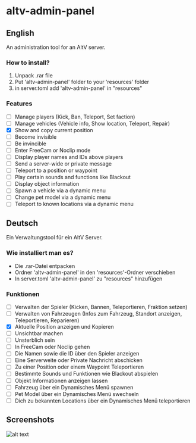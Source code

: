 # altv-admin-panel

## English

An administration tool for an AltV server.

### How to install?

1. Unpack .rar file
2. Put 'altv-admin-panel' folder to your 'resources' folder
3. in server.toml add 'altv-admin-panel' in "resources"

### Features

- [ ] Manage players (Kick, Ban, Teleport, Set faction)
- [ ] Manage vehicles (Vehicle info, Show location, Teleport, Repair)
- [x] Show and copy current position
- [ ] Become invisible
- [ ] Be invincible
- [ ] Enter FreeCam or Noclip mode
- [ ] Display player names and IDs above players
- [ ] Send a server-wide or private message
- [ ] Teleport to a position or waypoint
- [ ] Play certain sounds and functions like Blackout
- [ ] Display object information
- [ ] Spawn a vehicle via a dynamic menu
- [ ] Change pet model via a dynamic menu
- [ ] Teleport to known locations via a dynamic menu

## Deutsch

Ein Verwaltungstool für ein AltV Server.

### Wie installiert man es?

- Die .rar-Datei entpacken
- Ordner 'altv-admin-panel' in den 'resources'-Ordner verschieben
- In server.toml 'altv-admin-panel' zu "resources" hinzufügen

### Funktionen

- [ ] Verwalten der Spieler (Kicken, Bannen, Teleportieren, Fraktion setzen)
- [ ] Verwalten von Fahrzeugen (Infos zum Fahrzeug, Standort anzeigen, Teleportieren, Reparieren)
- [x] Aktuelle Position anzeigen und Kopieren
- [ ] Unsichtbar machen
- [ ] Unsterblich sein
- [ ] In FreeCam oder Noclip gehen
- [ ] Die Namen sowie die ID über den Spieler anzeigen
- [ ] Eine Serverweite oder Private Nachricht abschicken
- [ ] Zu einer Position oder einem Waypoint Teleportieren
- [ ] Bestimmte Sounds und Funktionen wie Blackout abspielen
- [ ] Objekt Informationen anzeigen lassen
- [ ] Fahrzeug über ein Dynamisches Menü spawnen
- [ ] Pet Model über ein Dynamisches Menü swechseln
- [ ] Dich zu bekannten Locations über ein Dynamisches Menü teleportieren

## Screenshots

![alt text](https://i.imgur.com/lk5CWrQ.png)
